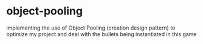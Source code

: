 # object-pooling

implementing the use of Object Pooling (creation design pattern) to optimize my project and deal with the bullets being instantiated in this game
 
 
 
  
 
 
 
